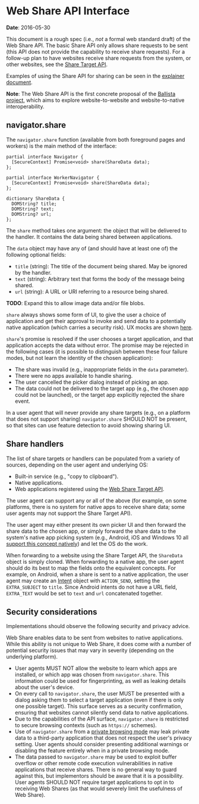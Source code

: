 # Web Share API Interface

**Date**: 2016-05-30

This document is a rough spec (i.e., *not* a formal web standard draft) of the
Web Share API. The basic Share API only allows share requests to be sent (this
API does not provide the capability to receive share requests). For a follow-up
plan to have websites receive share requests from the system, or other websites,
see the [Share Target API](https://github.com/mgiuca/web-share-target).

Examples of using the Share API for sharing can be seen in the
[explainer document](explainer.md).

**Note**: The Web Share API is the first concrete proposal of the [Ballista
project](https://github.com/chromium/ballista), which aims to explore
website-to-website and website-to-native interoperability.

## navigator.share

The `navigator.share` function (available from both foreground pages and
workers) is the main method of the interface:

```WebIDL
partial interface Navigator {
  [SecureContext] Promise<void> share(ShareData data);
};

partial interface WorkerNavigator {
  [SecureContext] Promise<void> share(ShareData data);
};

dictionary ShareData {
  DOMString? title;
  DOMString? text;
  DOMString? url;
};
```

The `share` method takes one argument: the object that will be delivered to the
handler. It contains the data being shared between applications.

The `data` object may have any of (and should have at least one of) the
following optional fields:

* `title` (string): The title of the document being shared. May be ignored by
  the handler.
* `text` (string): Arbitrary text that forms the body of the message being
  shared.
* `url` (string): A URL or URI referring to a resource being shared.

**TODO**: Expand this to allow image data and/or file blobs.

`share` always shows some form of UI, to give the user a choice of application
and get their approval to invoke and send data to a potentially native
application (which carries a security risk). UX mocks are shown
[here](explainer.md#user-flow).

`share`'s promise is resolved if the user chooses a target application,
and that application accepts the data without error. The promise may be rejected
in the following cases (it is possible to distinguish between these four failure
modes, but not learn the identity of the chosen application):

* The share was invalid (e.g., inappropriate fields in the `data` parameter).
* There were no apps available to handle sharing.
* The user cancelled the picker dialog instead of picking an app.
* The data could not be delivered to the target app (e.g., the chosen app could
  not be launched), or the target app explicitly rejected the share event.

In a user agent that will never provide any share targets (e.g., on a platform
that does not support sharing) `navigator.share` SHOULD NOT be present, so that
sites can use feature detection to avoid showing sharing UI.

## Share handlers

The list of share targets or handlers can be populated from a variety of
sources, depending on the user agent and underlying OS:

* Built-in service (e.g., "copy to clipboard").
* Native applications.
* Web applications registered using the [Web Share Target
  API](https://github.com/mgiuca/web-share-target).

The user agent can support any or all of the above (for example, on some
platforms, there is no system for native apps to receive share data; some user
agents may not support the Share Target API).

The user agent may either present its own picker UI and then forward the share
data to the chosen app, or simply forward the share data to the system's native
app picking system (e.g., Android, iOS and Windows 10 all [support this concept
natively](native.md)) and let the OS do the work.

When forwarding to a website using the Share Target API, the `ShareData` object
is simply cloned. When forwarding to a native app, the user agent should do its
best to map the fields onto the equivalent concepts. For example, on Android,
when a share is sent to a native application, the user agent may create an
[Intent](http://developer.android.com/reference/android/content/Intent.html)
object with `ACTION_SEND`, setting the `EXTRA_SUBJECT` to `title`. Since Android
intents do not have a URL field, `EXTRA_TEXT` would be set to `text` and `url`
concatenated together.

## Security considerations

Implementations should observe the following security and privacy advice.

Web Share enables data to be sent from websites to native applications. While
this ability is not unique to Web Share, it does come with a number of potential
security issues that may vary in severity (depending on the underlying
platform).

* User agents MUST NOT allow the website to learn which apps are installed, or
  which app was chosen from `navigator.share`. This information could be used
  for fingerprinting, as well as leaking details about the user's device.
* On every call to `navigator.share`, the user MUST be presented with a dialog
  asking them to select a target application (even if there is only one possible
  target). This surface serves as a security confirmation, ensuring that
  websites cannot silently send data to native applications.
* Due to the capabilities of the API surface, `navigator.share` is restricted to
  secure browsing contexts (such as `https://` schemes).
* Use of `navigator.share` from a [private browsing
  mode](https://en.wikipedia.org/wiki/Privacy_mode) may leak private data to a
  third-party application that does not respect the user's privacy setting.
  User agents should consider presenting additional warnings or disabling the
  feature entirely when in a private browsing mode.
* The data passed to `navigator.share` may be used to exploit buffer overflow
  or other remote code execution vulnerabilities in native applications that
  receive shares. There is no general way to guard against this, but
  implementors should be aware that it is a possibility. User agents SHOULD NOT
  require target applications to opt in to receiving Web Shares (as that would
  severely limit the usefulness of Web Share).
